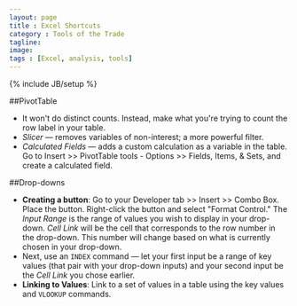 ```yaml
---
layout: page
title : Excel Shortcuts
category : Tools of the Trade
tagline: 
image: 
tags : [Excel, analysis, tools]
---
```

{% include JB/setup %}

##PivotTable

  * It won't do distinct counts. Instead, make what you're trying to count the row label in your table.
  * *Slicer* &#8212; removes variables of non-interest; a more powerful filter.
  * *Calculated Fields* &#8212; adds a custom calculation as a variable in the table. Go to Insert >> PivotTable tools - Options >> Fields, Items, &amp; Sets, and create a calculated field.

##Drop-downs

  * **Creating a button**: Go to your Developer tab >> Insert >> Combo Box. Place the button. Right-click the button and select "Format Control." The *Input Range* is the range of values you wish to display in your drop-down. *Cell Link* will be the cell that corresponds to the row number in the drop-down. This number will change based on what is currently chosen in your drop-down. 
  * Next, use an `INDEX` command &#8212; let your first input be a range of key values (that pair with your drop-down inputs) and your second input be the *Cell Link* you chose earlier.  
  * **Linking to Values**: Link to a set of values in a table using the key values and `VLOOKUP` commands.
